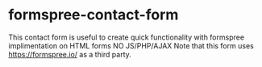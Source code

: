 # formspree-contact-form
This contact form is useful to create quick functionality with formspree implimentation on HTML forms
NO JS/PHP/AJAX
Note that this form uses https://formspree.io/ as a third party.
